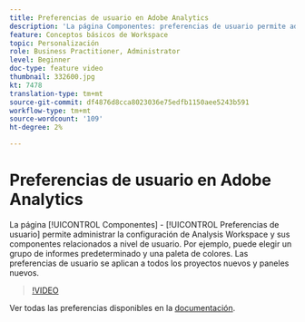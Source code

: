 ```yaml
---
title: Preferencias de usuario en Adobe Analytics
description: 'La página Componentes: preferencias de usuario permite administrar la configuración de Analysis Workspace y sus componentes relacionados a nivel de usuario. Por ejemplo, puede elegir un grupo de informes predeterminado y una paleta de colores. Las preferencias de usuario se aplican a todos los proyectos nuevos y paneles nuevos.'
feature: Conceptos básicos de Workspace
topic: Personalización
role: Business Practitioner, Administrator
level: Beginner
doc-type: feature video
thumbnail: 332600.jpg
kt: 7478
translation-type: tm+mt
source-git-commit: df4876d8cca8023036e75edfb1150aee5243b591
workflow-type: tm+mt
source-wordcount: '109'
ht-degree: 2%

---
```



# Preferencias de usuario en Adobe Analytics

La página [!UICONTROL Componentes] - [!UICONTROL Preferencias de usuario] permite administrar la configuración de Analysis Workspace y sus componentes relacionados a nivel de usuario. Por ejemplo, puede elegir un grupo de informes predeterminado y una paleta de colores. Las preferencias de usuario se aplican a todos los proyectos nuevos y paneles nuevos.

>[!VIDEO](https://video.tv.adobe.com/v/332600/?quality=12&learn=on)

Ver todas las preferencias disponibles en la [documentación](https://experienceleague.adobe.com/docs/analytics/analyze/analysis-workspace/user-preferences.html).
